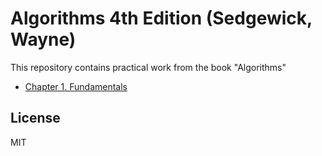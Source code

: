 # Algorithms 4th Edition (Sedgewick, Wayne)

This repository contains practical work from the book "Algorithms"

* [Chapter 1. Fundamentals]


License
----
MIT


[//]: # (These are reference links used in the body of this note and get stripped out when the markdown processor does its job. There is no need to format nicely because it shouldn't be seen. Thanks SO - http://stackoverflow.com/questions/4823468/store-comments-in-markdown-syntax)


   [Chapter 1. Fundamentals]: <Chapter 1/>